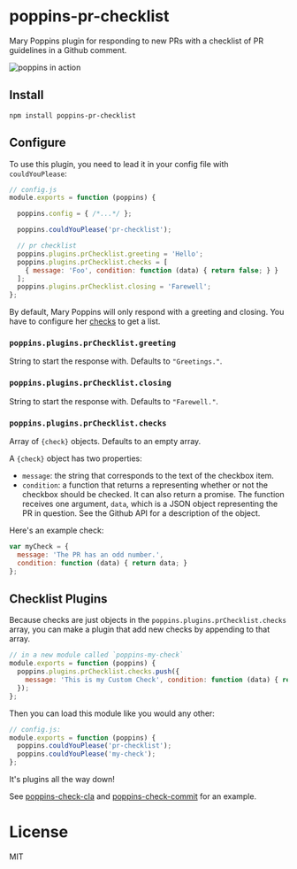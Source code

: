 # poppins-pr-checklist

Mary Poppins plugin for responding to new PRs with a checklist of PR guidelines in a Github comment.

![poppins in action](https://raw.github.com/btford/poppins-pr-checklist/master/img/in-action.png)


## Install

`npm install poppins-pr-checklist`


## Configure

To use this plugin, you need to lead it in your config file with `couldYouPlease`:

```javascript
// config.js
module.exports = function (poppins) {

  poppins.config = { /*...*/ };

  poppins.couldYouPlease('pr-checklist');

  // pr checklist
  poppins.plugins.prChecklist.greeting = 'Hello';
  poppins.plugins.prChecklist.checks = [
    { message: 'Foo', condition: function (data) { return false; } }
  ];
  poppins.plugins.prChecklist.closing = 'Farewell';
};
```

By default, Mary Poppins will only respond with a greeting and closing.
You have to configure her [checks](https://github.com/btford/poppins-pr-checklist#poppinspluginsprchecklistchecks) to get a list.


### `poppins.plugins.prChecklist.greeting`

String to start the response with.
Defaults to `"Greetings."`.


### `poppins.plugins.prChecklist.closing`

String to start the response with.
Defaults to `"Farewell."`.


### `poppins.plugins.prChecklist.checks`

Array of `{check}` objects.
Defaults to an empty array.

A `{check}` object has two properties:
* `message`: the string that corresponds to the text of the checkbox item.
* `condition`: a function that returns a representing whether or not the checkbox should be checked. It can also return a promise. The function receives one argument, `data`, which is a JSON object representing the PR in question. See the Github API for a description of the object.

Here's an example check:

```javascript
var myCheck = {
  message: 'The PR has an odd number.',
  condition: function (data) { return data; }
};
```


## Checklist Plugins

Because checks are just objects in the `poppins.plugins.prChecklist.checks` array, you can make a plugin that add new checks by appending to that array.

```javascript
// in a new module called `poppins-my-check`
module.exports = function (poppins) {
  poppins.plugins.prChecklist.checks.push({
    message: 'This is my Custom Check', condition: function (data) { return true; }
  });
};
```

Then you can load this module like you would any other:

```javascript
// config.js:
module.exports = function (poppins) {
  poppins.couldYouPlease('pr-checklist');
  poppins.couldYouPlease('my-check');
};
```

It's plugins all the way down!

See [poppins-check-cla](https://github.com/btford/poppins-check-cla) and [poppins-check-commit](https://github.com/btford/poppins-check-commit) for an example.

# License
MIT
